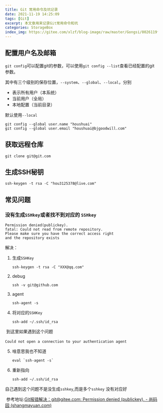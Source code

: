 ```yaml
---
title: Git 常用命令及坑记录
date: 2021-11-19 14:25:09
tags: [Git]
excerpt: 本文章用来记录Git常用命令和坑
categories: StorageBox
index_img: https://gitee.com/xlzf/blog-image/raw/master/Gongsi/0026119fded9dc031f1cdc028cd5b535.jpeg
---
```


## 配置用户名及邮箱

`git config`可以配置git的参数，可以使用`git config --list`查看已经配置的git参数。

其中有三个级别的保存位置，`--system`、`--global`、`--local`，分别

- 表示所有用户（本系统）
- 当前用户（全局）
- 本地配置（当前目录）

默认使用`--local`


```shell
git config --global user.name "houshuai" 
git config --global user.email "houshuai@bjgoodwill.com"
```

## 获取远程仓库

``` shell
git clone git@git.com
```

## 生成SSH秘钥

``` shell
ssh-keygen -t rsa -C "hou3125378@live.com"
```

## 常见问题

### 没有生成`SSHkey`或者找不到对应的 `SSHkey`

``` shell
Permission denied(publickey).
fatal: Could not read from remote repository.
Please make sure you have the correct access right 
and the repository exists
```

解决：

1. 生成`SSHKey`

   ``` shell
   ssh-keygen -t rsa -C "XXX@qq.com"
   ```

2. debug

   ``` shell
   ssh -v git@github.com
   ```

3. agent

   ``` shell
   ssh-agent -s
   ```

4. 将对应的`SSHKey`

   ``` shell
   ssh-add ~/.ssh/id_rsa
   ```

​		到这里如果遇到这个问题

​		`Could not open a connection to your authentication agent`

5. 啥意思我也不知道

   ``` shell
   eval `ssh-agent -s`
   ```

6. 重新指向

   ``` shell
   ssh-add ~/.ssh/id_rsa
   ```

​	自己遇到这个问题不是没生成`sshkey`,而是多个`sshkey` 没有对应好

​	参考地址:[Git报错解决：git@gitee.com: Permission denied (publickey). - 尚码园 (shangmayuan.com)](https://www.shangmayuan.com/a/39405a3fee8f4ce0aca1bc39.html)


